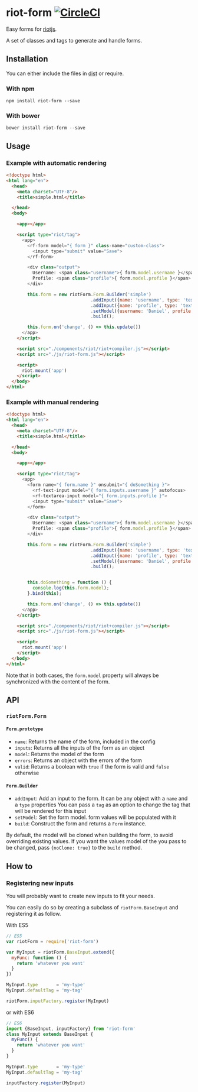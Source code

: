 # riot-form [![CircleCI](https://circleci.com/gh/claudetech/riot-form/tree/master.svg?style=svg)](https://circleci.com/gh/claudetech/riot-form/tree/master)

Easy forms for [riotjs](http://riotjs.com/).

A set of classes and tags to generate and handle forms.

## Installation

You can either include the files in [dist](./dist) or require.

### With npm

```
npm install riot-form --save
```

### With bower

```
bower install riot-form --save
```

## Usage

### Example with automatic rendering

```html
<!doctype html>
<html lang="en">
  <head>
    <meta charset="UTF-8"/>
    <title>simple.html</title>

  </head>
  <body>

    <app></app>

    <script type="riot/tag">
      <app>
        <rf-form model="{ form }" class-name="custom-class">
          <input type="submit" value="Save">
        </rf-form>

        <div class="output">
          Username: <span class="username">{ form.model.username }</span>
          Profile: <span class="profile">{ form.model.profile }</span>
        </div>

        this.form = new riotForm.Form.Builder('simple')
                                .addInput({name: 'username', type: 'text'})
                                .addInput({name: 'profile', type: 'textarea'})
                                .setModel({username: 'Daniel', profile: 'My name is Daniel'})
                                .build();

        this.form.on('change', () => this.update())
      </app>
    </script>

    <script src="./components/riot/riot+compiler.js"></script>
    <script src="./js/riot-form.js"></script>

    <script>
      riot.mount('app')
    </script>
  </body>
</html>
```

### Example with manual rendering

```html
<!doctype html>
<html lang="en">
  <head>
    <meta charset="UTF-8"/>
    <title>simple.html</title>

  </head>
  <body>

    <app></app>

    <script type="riot/tag">
      <app>
        <form name="{ form.name }" onsubmit="{ doSomething }">
          <rf-text-input model="{ form.inputs.username }" autofocus>
          <rf-textarea-input model="{ form.inputs.profile }">
          <input type="submit" value="Save">
        </form>

        <div class="output">
          Username: <span class="username">{ form.model.username }</span>
          Profile: <span class="profile">{ form.model.profile }</span>
        </div>

        this.form = new riotForm.Form.Builder('simple')
                                .addInput({name: 'username', type: 'text'})
                                .addInput({name: 'profile', type: 'textarea'})
                                .setModel({username: 'Daniel', profile: 'My name is Daniel'})
                                .build();


        this.doSomething = function () {
          console.log(this.form.model);
        }.bind(this);

        this.form.on('change', () => this.update())
      </app>
    </script>

    <script src="./components/riot/riot+compiler.js"></script>
    <script src="./js/riot-form.js"></script>

    <script>
      riot.mount('app')
    </script>
  </body>
</html>
```

Note that in both cases, the `form.model` property will always be synchronized with the content of the form.

## API

### `riotForm.Form`

#### `Form.prototype`

  * `name`: Returns the name of the form, included in the config
  * `inputs`: Returns all the inputs of the form as an object
  * `model`: Returns the model of the form
  * `errors`: Returns an object with the errors of the form
  * `valid`: Returns a boolean with `true` if the form is valid and `false` otherwise

#### `Form.Builder`

  * `addInput`: Add an input to the form. It can be any object with a `name` and a `type` properties
                You can pass a `tag` as an option to change the tag that will be rendered for this input
  * `setModel`: Set the form model. form values will be populated with it
  * `build`: Construct the form and returns a `Form` instance.

By default, the model will be cloned when building the form, to avoid overriding existing values.
If you want the values model of the you pass to be changed, pass `{noClone: true}` to the `build`
method.


## How to

### Registering new inputs

You will probably want to create new inputs to fit your needs.

You can easily do so by creating a subclass of `riotForm.BaseInput` and registering it as follow.

With ES5

```javascript
// ES5
var riotForm = require('riot-form')

var MyInput = riotForm.BaseInput.extend({
  myFunc: function () {
    return 'whatever you want'
  }
})

MyInput.type       = 'my-type'
MyInput.defaultTag = 'my-tag'

riotForm.inputFactory.register(MyInput)
```

or with ES6

```javascript
// ES6
import {BaseInput, inputFactory} from 'riot-form'
class MyInput extends BaseInput {
  myFunc() {
    return 'whatever you want'
  }
}

MyInput.type       = 'my-type'
MyInput.defaultTag = 'my-tag'

inputFactory.register(MyInput)
```
